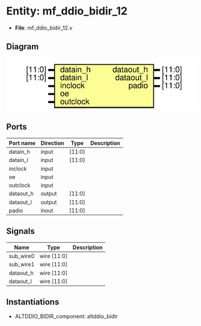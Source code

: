 # Entity: mf_ddio_bidir_12 

- **File**: mf_ddio_bidir_12.v
## Diagram

![Diagram](mf_ddio_bidir_12.svg "Diagram")
## Ports

| Port name | Direction | Type   | Description |
| --------- | --------- | ------ | ----------- |
| datain_h  | input     | [11:0] |             |
| datain_l  | input     | [11:0] |             |
| inclock   | input     |        |             |
| oe        | input     |        |             |
| outclock  | input     |        |             |
| dataout_h | output    | [11:0] |             |
| dataout_l | output    | [11:0] |             |
| padio     | inout     | [11:0] |             |
## Signals

| Name      | Type        | Description |
| --------- | ----------- | ----------- |
| sub_wire0 | wire [11:0] |             |
| sub_wire1 | wire [11:0] |             |
| dataout_h | wire [11:0] |             |
| dataout_l | wire [11:0] |             |
## Instantiations

- ALTDDIO_BIDIR_component: altddio_bidir
